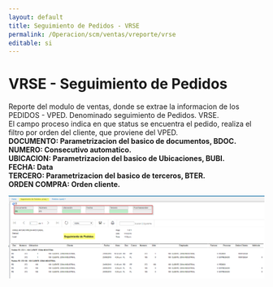 ```yaml
---
layout: default  
title: Seguimiento de Pedidos - VRSE  
permalink: /Operacion/scm/ventas/vreporte/vrse  
editable: si 
---
```


# VRSE -  Seguimiento de Pedidos  

Reporte del modulo de ventas, donde se extrae la informacion de los PEDIDOS - VPED. 
Denominado seguimiento de Pedidos. VRSE.  
El campo proceso indica en que status se encuentra el pedido, realiza el filtro por orden del cliente, que proviene del VPED.  
**DOCUMENTO:  Parametrizacion del basico de documentos, BDOC.  
NUMERO:  Consecutivo automatico.  
UBICACION:  Parametrizacion del basico de Ubicaciones, BUBI.  
FECHA:  Data  
TERCERO:  Parametrizacion del basico de terceros, BTER.  
ORDEN COMPRA: Orden cliente.**  



![](VRSE1.png)

